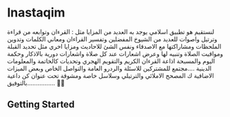 # lnastaqim

لنستقيم هو تطبيق اسلامي يوجد به العديد من المزايا مثل : القرءان وتوابعه من قراءة وترتيل واصوات للعديد من الشيوخ المفضلين وتفسير القراءان ومعاني الكلمات وتدوين الملحظات ومشاراكتها مع الاصدقاء ونفس الشئ للاحاديث ومزايا اخري مثل تحديد القبلة ومواقيت الصلاة وتنبيه لها وعرض اشعارات عند كل صلاة واشعارات دورية بالاذكار وحكمة اليوم والمسبحة اذاعة القرءان الكريم والتقويم الهجري وتحديات كالخاتمة والمعلومات الدينية ....مجتمع للمشتركين للاسئلة والردرو العامة والتواصل الخاص وبعض الميزات الاضاقية ك المصحح الاملائي والترتيلي وسلاسل خاصة ومشوقة تحت عنوان كن داعية ................بالتوفيق 🩷🩵


## Getting Started

